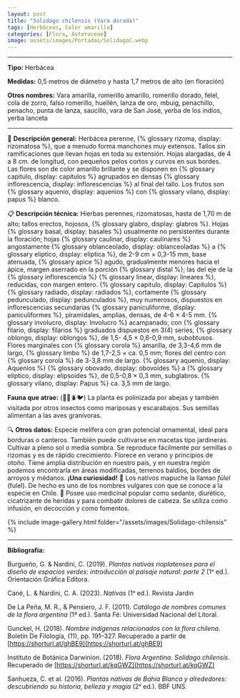 ```yaml
---
layout: post
title: "Solidago chilensis (Vara dorada)"
tags: [Herbáceas, Color amarillo]
categories: [Flora, Asteraceae]
image: assets/images/Portadas/SolidagoC.webp
---
```


***

**Tipo:** Herbácea

**Medidas:** 0,5 metros de diámetro y hasta 1,7 metros de alto (en floración)

**Otros nombres:** Vara amarilla, romerillo amarillo, romerillo dorado, felel, cola de zorro, falso romerillo, huellén, lanza de oro, mbuig, penachillo, penacho, punta de lanza, saucillo, vara de San José, yerba de los indios, yerba lanceta

***

🌱 **Descripción general:** Herbácea perenne, {% glossary rizoma, display: rizomatosa %}, que a menudo forma manchones muy extensos. Tallos sin ramificaciones que llevan hojas en toda su extensión. Hojas alargadas, de 4 a 8 cm. de longitud, con pequeños pelos cortos y curvos en sus bordes. Las flores son de color amarillo brillante y se disponen en {% glossary capitulo, display: capítulos %} agrupados en densas {% glossary inflorescencia, display: inflorescencias %} al final del tallo. Los frutos son {% glossary aquenio, display: aquenios %} con {% glossary vilano, display: papus %} blanco.

📋 **Descripción técnica:** Hierbas perennes, rizomatosas, hasta de 1,70 m de alto; tallos erectos, hojosos, {% glossary glabro, display: glabros %}. Hojas {% glossary basal, display: basales %} usualmente no persistentes durante la floración; hojas {% glossary caulinar, display: caulinares %} angostamente {% glossary oblanceolado, display: oblanceoladas %} a {% glossary eliptico, display: eliptica %}, de 2-9 cm × 0,3-15 mm, base atenuada, {% glossary apice %} agudo, gradualmente menores hacia el ápice, margen aserrado en la porción {% glossary distal %}; las del eje de la {% glossary inflorescencia %} {% glossary linear, display: lineares %}, reducidas, con margen entero. {% glossary capitulo, display: Capitulos %} {% glossary radiado, display: radiados %}, cortamente {% glossary pedunculado, display: pedunculados %}, muy numerosos, dispuestos en inflorescencias secundarias {% glossary paniculiforme, display: paniculiformes %}, piramidales, amplias, densas, de 4-6 × 4-5 mm. {% glossary involucro, display: Involucro %} acampanado, con {% glossary filario, display: filarios %} graduados dispuestos en 3(4) series, {% glossary oblongo, display: oblongos %}, de 1,5- 4,5 × 0,6-0,9 mm, subobtusos. Flores marginales con {% glossary corola %} amarilla, de 3,3-4,6 mm de largo, {% glossary limbo %} de 1,7-2,5 × ca. 0,5 mm; flores del centro con {% glossary corola %} de 3-3,8 mm de largo. {% glossary aquenio, display: Aquenios %} {% glossary obovado, display: obovoides %} a {% glossary eliptico, display: elipsoides %}, de 0,5-0,8 × 0,3 mm, subglabros. {% glossary vilano, display: Papus %} ca. 3,5 mm de largo.

**Fauna que atrae:** (🦋🐝🪲🐦) La planta es polinizada por abejas y también visitada por otros insectos como mariposas y escarabajos. Sus semillas alimentan a las aves granívoras.

🔍 **Otros datos:** Especie melífera con gran potencial ornamental, ideal para borduras o canteros. También puede cultivarse en macetas tipo jardineras. Cultivar a pleno sol o media sombra. Se reproduce fácilmente por semillas o rizomas y es de rápido crecimiento. Florece en verano y principios de otoño. Tiene amplia distribución en nuestro país, y en nuestra región podemos encontrarla en áreas modificadas, terrenos baldíos, bordes de arroyos y médanos.
**¡Una curiosidad!** 👀 Los nativos mapuche la llaman *fülel* (fulel). De hecho es uno de los nombres vulgares con que se conoce a la especie en Chile.
👀 Posee uso medicinal popular como sedante, diurético, cicatrizante de heridas y para combatir dolores de cabeza. Se utiliza como infusión, en decocción y como fomentos.

 {% include image-gallery.html folder="/assets/images/Solidago-chilensis" %}

***

**Bibliografía:**

Burgueño, G. & Nardini, C. (2019). *Plantas nativas rioplatenses para el diseño de espacios verdes: introducción al paisaje natural: parte 2* (1ᵃ ed.). Orientación Gráfica Editora.

Cané, L. & Nardini, C. A. (2023). *Nativas* (1ᵃ ed.). Revista Jardín

De La Peña, M. R., & Pensiero, J. F. (2011). *Catálogo de nombres comunes de la flora argentina* (1ª ed.). Santa Fé: Universidad Nacional del Litoral.

Gunckel, H. (2018). *Nombre indígenas relacionados con la flora chilena.* Boletín De Filología, (11), pp. 191–327. Recuperado a partir de 
[https://shorturl.at/ghBE9](https://shorturl.at/ghBE9)

Instituto de Botánica Darwinion. (2018). *Flora Argentina. Solidago chilensis*. Recuperado de 
[https://shorturl.at/kqGWZ](https://shorturl.at/kqGWZ)

Sanhueza, C. et al. (2016). *Plantas nativas de Bahía Blanca y alrededores: descubriendo su historia, belleza y magia* (2ᵃ ed.). BBF UNS.
